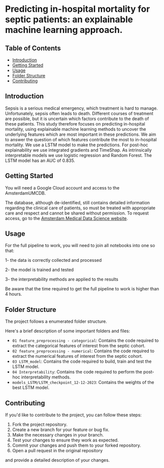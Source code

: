 # Predicting in-hospital mortality for septic patients: an explainable machine learning approach.

## Table of Contents

- [Introduction](#introduction)
- [Getting Started](#getting-started)
- [Usage](#usage)
- [Folder Structure](#folder-structure)
- [Contributing](#contributing)

## Introduction

Sepsis is a serious medical emergency, which treatment is hard to manage. Unfortunately, sepsis often leads to death. Different courses of treatment are possible, but it is uncertain which factors contribute to the death of these patients. This study therefore focuses on predicting in-hospital mortality, using explainable machine learning methods to uncover the underlying features which are most important in these predictions. We aim to answer the question of which features contribute the most to in-hospital mortality. We use a LSTM model to make the predictions. For post-hoc explainability we use integrated gradients and TimeShap. As intrinsically interpretable models we use logistic regression and Random Forest. 
The LSTM model has an AUC of 0.835.

## Getting Started

You will need a Google Cloud account and access to the AmsterdamUMCDB.

The database, although de-identified, still contains detailed information regarding the clinical care of patients, so must be treated with appropriate care and respect and cannot be shared without permission. To request access, go to the [Amsterdam Medical Data Science website](https://amsterdammedicaldatascience.nl/).

## Usage

For the full pipeline to work, you will need to join all notebooks into one so that:

1- the data is correctly collected and processed

2- the model is trained and tested

3- the interpretability methods are applied to the results

Be aware that the time required to get the full pipeline to work is higher than 4 hours.

## Folder Structure

The project follows a enumerated folder structure.

Here's a brief description of some important folders and files:

- `01 feature_preprocessing - categorical`: Contains the code required to extract the categorical features of interest from the septic cohort.
- `02 feature_preprocessing - numerical`: Contains the code required to extract the numerical features of interest from the septic cohort.
- `03 LSTM_model`: Contains the code required to build, train and test the LSTM model.
- `04 Interpretability`: Contains the code required to perform the post-hoc interpretability methods.
- `models_LSTM/LSTM_checkpoint_12-12-2023`: Contains the weights of the best LSTM model.

## Contributing

If you'd like to contribute to the project, you can follow these steps:

1. Fork the project repository.
2. Create a new branch for your feature or bug fix.
3. Make the necessary changes in your branch.
4. Test your changes to ensure they work as expected.
5. Commit your changes and push them to your forked repository.
6. Open a pull request in the original repository

 and provide a detailed description of your changes.